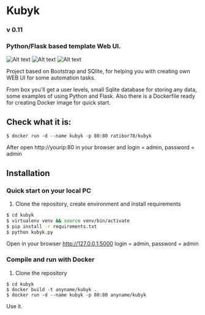 # Kubyk

### v 0.11

### Python/Flask based template Web UI.

![Alt text](https://github.com/ratibor78/kubyk/blob/master/kubyk1.png?raw=true "Kubyk WEB UI main page")
![Alt text](https://github.com/ratibor78/kubyk/blob/master/kubyk2.png?raw=true "Kubyk WEB UI main page menu")
![Alt text](https://github.com/ratibor78/kubyk/blob/master/kubyk3.png?raw=true "Kubyk WEB UI users admin")

Project based on Bootstrap and SQlite, for helping you with creating own WEB UI for some automation tasks. 

From box you'll get a user levels, small Sqlite database for storing any data, some examples of using Python and Flask. Also there is a Dockerfile ready for creating Docker image for quick start. 

## Check what it is: 

```
$ docker run -d --name kubyk -p 80:80 ratibor78/kubyk
```
After open http://yourip:80 in your browser and login = admin, password = admin


## Installation

### Quick start on your local PC

1) Clone the repository, create environment and install requirements
```sh
$ cd kubyk
$ virtualenv venv && source venv/bin/activate
$ pip install -r requirements.txt
$ python kubyk.py 
```
Open in your browser http://127.0.0.1:5000 login = admin, password = admin

### Compile and run with Docker 
1) Clone the repository

```
$ cd kubyk
$ docker build -t anyname/kubyk .
$ docker run -d --name kubyk -p 80:80 anyname/kubyk
```
Use it. 
